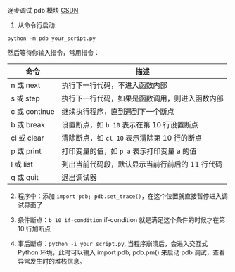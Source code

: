 逐步调试 pdb 模块 [CSDN](https://blog.csdn.net/tekin_cn/article/details/145958203?utm_medium=distribute.pc_relevant.none-task-blog-2~default~baidujs_baidulandingword~default-5-145958203-blog-122582895.235^v43^pc_blog_bottom_relevance_base1&spm=1001.2101.3001.4242.4&utm_relevant_index=7)

1. 从命令行启动: 
```shell
python -m pdb your_script.py
```
然后等待你输入指令，常用指令：

| 命令        | 描述                                                                 |
|-------------|----------------------------------------------------------------------|
| n 或 next   | 执行下一行代码，不进入函数内部                                        |
| s 或 step   | 执行下一行代码，如果是函数调用，则进入函数内部                        |
| c 或 continue | 继续执行程序，直到遇到下一个断点                                    |
| b 或 break  | 设置断点，如 `b 10` 表示在第 10 行设置断点                           |
| cl 或 clear | 清除断点，如 `cl 10` 表示清除第 10 行的断点                          |
| p 或 print  | 打印变量的值，如 `p a` 表示打印变量 a 的值                           |
| l 或 list   | 列出当前代码段，默认显示当前行前后的 11 行代码                        |
| q 或 quit   | 退出调试器                                                            |

2. 程序中：添加 `import pdb; pdb.set_trace()`，在这个位置就直接暂停进入调试界面了

3. 条件断点：`b 10 if-condition` if-condition 就是满足这个条件的时候才在第 10 行加断点

4. 事后断点：`python -i your_script.py`, 当程序崩溃后，会进入交互式 Python 环境，此时可以输入 import pdb; pdb.pm() 来启动 pdb 调试，查看异常发生时的堆栈信息。
